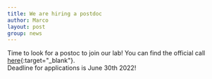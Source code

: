 ```yaml
---
title: We are hiring a postdoc
author: Marco
layout: post
group: news
---
```

Time to look for a postoc to join our lab! You can find the official call [here](https://gulbenkian.pt/ciencia/wp-content/uploads/sites/47/2022/05/Call-Fellowship-Internal_MF-1.pdf){:target="_blank"}.<br>
Deadline for applications is June 30th 2022!
